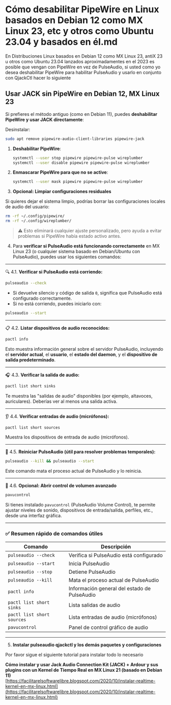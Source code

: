 # Cómo desabilitar PipeWire en Linux basados en Debian 12 como MX Linux 23, etc y otros como Ubuntu 23.04 y basados en él.md

En Distribuciones Linux basados en Debian 12 como MX Linux 23, antiX 23 u otros como Ubuntu 23.04 lanzados aproximadamentes en el 2023 es posible que vengan con PipeWire en vez de PulseAudio, si usted como yo desea deshabilitar PipeWire para habilitar PulseAudio y usarlo en conjunto con QjackCtl hacer lo siguiente

## Usar JACK sin PipeWire en Debian 12, MX Linux 23

Si prefieres el método antiguo (como en Debian 11), puedes **deshabilitar PipeWire y usar JACK directamente**:

Desinstalar:

```bash
sudo apt remove pipewire-audio-client-libraries pipewire-jack
```

1. **Deshabilitar PipeWire**:

   ```bash
   systemctl --user stop pipewire pipewire-pulse wireplumber
   systemctl --user disable pipewire pipewire-pulse wireplumber
   ```

2. **Enmascarar PipeWire para que no se active**:

   ```bash
   systemctl --user mask pipewire pipewire-pulse wireplumber
   ```

3. **Opcional: Limpiar configuraciones residuales**

Si quieres dejar el sistema limpio, podrías borrar las configuraciones locales de audio del usuario:

```bash
rm -rf ~/.config/pipewire/
rm -rf ~/.config/wireplumber/
```

> ⚠️ Esto eliminará cualquier ajuste personalizado, pero ayuda a evitar problemas si PipeWire había estado activo antes.



4. Para **verificar si PulseAudio está funcionando correctamente** en MX Linux 23 (o cualquier sistema basado en Debian/Ubuntu con PulseAudio), puedes usar los siguientes comandos:

---

🔍 4.1. **Verificar si PulseAudio está corriendo:**

```bash
pulseaudio --check
```

- Si devuelve silencio y código de salida `0`, significa que PulseAudio está configurado correctamente.
- Si no está corriendo, puedes iniciarlo con:

```bash
pulseaudio --start
```

---

📋 4.2. **Listar dispositivos de audio reconocidos:**

```bash
pactl info
```

Esto muestra información general sobre el servidor PulseAudio, incluyendo el **servidor actual**, el **usuario**, el **estado del daemon**, y el **dispositivo de salida predeterminado**.

---

 🎧 4.3. **Verificar la salida de audio:**

```bash
pactl list short sinks
```

Te muestra las "salidas de audio" disponibles (por ejemplo, altavoces, auriculares). Deberías ver al menos una salida activa.

---

👂 4.4. **Verificar entradas de audio (micrófonos):**

```bash
pactl list short sources
```

Muestra los dispositivos de entrada de audio (micrófonos).

---

🔄 4.5. **Reiniciar PulseAudio (útil para resolver problemas temporales):**

```bash
pulseaudio --kill && pulseaudio --start
```

Este comando mata el proceso actual de PulseAudio y lo reinicia.

---

🧰 4.6. **Opcional: Abrir control de volumen avanzado**

```bash
pavucontrol
```

Si tienes instalado `pavucontrol` (PulseAudio Volume Control), te permite ajustar niveles de sonido, dispositivos de entrada/salida, perfiles, etc., desde una interfaz gráfica.

---

### ✅ Resumen rápido de comandos útiles

| Comando | Descripción |
|--------|-------------|
| `pulseaudio --check` | Verifica si PulseAudio está configurado |
| `pulseaudio --start` | Inicia PulseAudio |
| `pulseaudio --stop` | Detiene PulseAudio |
| `pulseaudio --kill` | Mata el proceso actual de PulseAudio |
| `pactl info` | Información general del estado de PulseAudio |
| `pactl list short sinks` | Lista salidas de audio |
| `pactl list short sources` | Lista entradas de audio (micrófonos) |
| `pavucontrol` | Panel de control gráfico de audio |

---

5. **Instalar pulseaudio qjackctl y los demás paquetes y configuraciones**

Por favor sigue el siguiente tutorial para instalar todo lo necesario

**Cómo instalar y usar Jack Audio Connection Kit (JACK) + Ardour y sus plugins con un Kernel de Tiempo Real en MX Linux 21 (basado en Debian 11)**   
[https://facilitarelsoftwarelibre.blogspot.com/2020/10/instalar-realtime-kernel-en-mx-linux.html](https://facilitarelsoftwarelibre.blogspot.com/2020/10/instalar-realtime-kernel-en-mx-linux.html)  


